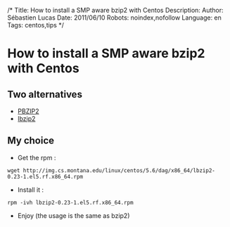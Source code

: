 /*
Title: How to install a SMP aware bzip2 with Centos
Description: 
Author: Sébastien Lucas
Date: 2011/06/10
Robots: noindex,nofollow
Language: en
Tags: centos,tips
*/
# How to install a SMP aware bzip2 with Centos

## Two alternatives
*	[PBZIP2](http://www.compression.ca/pbzip2/)
*	[lbzip2](http://www.linuxinsight.com/lbzip2-parallel-bzip2-utility.html)

## My choice

*	Get the rpm :

```
wget http://img.cs.montana.edu/linux/centos/5.6/dag/x86_64/lbzip2-0.23-1.el5.rf.x86_64.rpm
```
*	Install it :

```
rpm -ivh lbzip2-0.23-1.el5.rf.x86_64.rpm
```
*	Enjoy (the usage is the same as bzip2)







